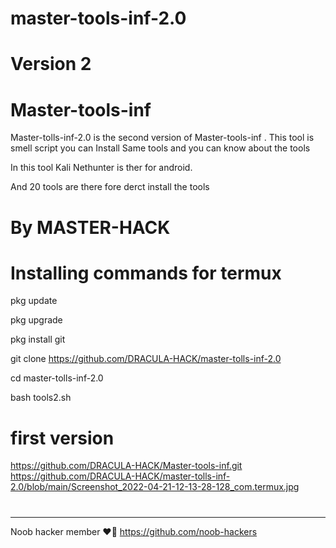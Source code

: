 # master-tools-inf-2.0

# Version 2

# Master-tools-inf


Master-tolls-inf-2.0 is the second version of  Master-tools-inf . This tool is smell script you can
Install Same tools and you can know about the tools

In this tool Kali Nethunter is ther for android.

And 20 tools are there fore derct install the tools
# By MASTER-HACK


# Installing commands for termux

pkg update

pkg upgrade

pkg install git

git clone https://github.com/DRACULA-HACK/master-tolls-inf-2.0

cd master-tolls-inf-2.0

bash tools2.sh

# first version 

https://github.com/DRACULA-HACK/Master-tools-inf.git
https://github.com/DRACULA-HACK/master-tolls-inf-2.0/blob/main/Screenshot_2022-04-21-12-13-28-128_com.termux.jpg
#
#
#
#


_________________________________________________________________________________________


Noob hacker member ❤️💫
https://github.com/noob-hackers
